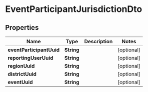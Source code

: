 # EventParticipantJurisdictionDto

## Properties
Name | Type | Description | Notes
------------ | ------------- | ------------- | -------------
**eventParticipantUuid** | **String** |  |  [optional]
**reportingUserUuid** | **String** |  |  [optional]
**regionUuid** | **String** |  |  [optional]
**districtUuid** | **String** |  |  [optional]
**eventUuid** | **String** |  |  [optional]
